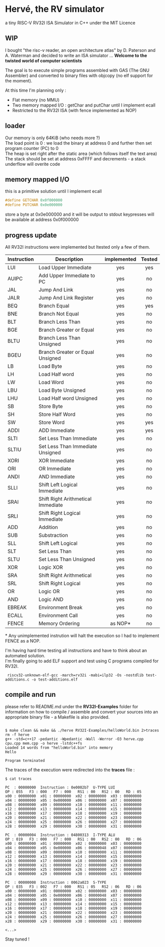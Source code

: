 

# Hervé, the RV simulator
a tiny RISC-V RV32I ISA Simulator in C++ under the MIT Licence

## WIP

I bought "the risc-v reader, an open architecture atlas" by D. Paterson and A. Waterman and decided to write an ISA simulator ... **Welcome to the twisted world of computer scientists**

The goal is to execute simple programs assembled with GAS (The GNU Assembler) and converted to binary files with objcopy (no elf support for the moment).

At this time I'm planning only :
- Flat memory (no MMU)
- Two memory mapped I/O : getChar and putChar until I implement ecall
- Restricted to the RV32I ISA (with fence implemented as NOP)

## loader

Our memory is only 64KiB  (who needs more ?)  
The load point is 0 : we load the binary at address 0 and further then set program counter (PC) to 0  
The heap is set right after the static area (which follows itself the text area)  
The stack should be set at address 0xFFFF and decrements - a stack underflow will overite code  

## memory mapped I/O

this is a primitive solution until I implement ecall

```C
#define GETCHAR 0x0f000000
#define PUTCHAR 0x0e000000
```
store a byte at 0x0e000000 and it will be output to stdout
keypresses will be available at address 0x0f000000

## progress update

All RV32I instructions were implemented but Itested only a few of them.


| Instruction | Description                         | implemented | Tested |
|-------------|-------------------------------------|:-----------:|:------:|
| LUI         | Load Upper Immediate                | yes         | yes    |
| AUIPC       | Add Upper Immediate to PC           | yes         | no     |
| JAL         | Jump And Link                       | yes         | no     |
| JALR        | Jump And Link Register              | yes         | no     |
| BEQ         | Branch Equal                        | yes         | yes    |
| BNE         | Branch Not Equal                    | yes         | no     |
| BLT         | Branch Less Than                    | yes         | no     |
| BGE         | Branch Greater or Equal             | yes         | no     |
| BLTU        | Branch Less Than Unsigned           | yes         | no     |
| BGEU        | Branch Greater or Equal Unsigned    | yes         | no     |
| LB          | Load Byte                           | yes         | no     |
| LH          | Load Half word                      | yes         | no     |
| LW          | Load Word                           | yes         | no     |
| LBU         | Load Byte Unsigned                  | yes         | no     |
| LHU         | Load Half word Unsigned             | yes         | no     |
| SB          | Store Byte                          | yes         | no     |
| SH          | Store Half Word                     | yes         | no     |
| SW          | Store Word                          | yes         | yes    |
| ADDI        | ADD Immediate                       | yes         | yes    |
| SLTI        | Set Less Than Immediate             | yes         | no     |
| SLTIU       | Set Less Than Immediate Unsigned    | yes         | no     |
| XORI        | XOR Immediate                       | yes         | no     |
| ORI         | OR Immediate                        | yes         | no     |
| ANDI        | AND Immediate                       | yes         | no     |
| SLLI        | Shift Left Logical Immediate        | yes         | no     |
| SRAI        | Shift Right Arithmetical Immediate  | yes         | no     |
| SRLI        | Shift Right Logical Immediate       | yes         | no     |
| ADD         | Addition                            | yes         | no     |
| SUB         | Substraction                        | yes         | no     |
| SLL         | Shift Left Logical                  | yes         | no     |
| SLT         | Set Less Than                       | yes         | no     |
| SLTU        | Set Less Than Unsigned              | yes         | no     |
| XOR         | Logic XOR                           | yes         | no     |
| SRA         | Shift Right Arithmetical            | yes         | no     |
| SRL         | Shift Right Logical                 | yes         | no     |
| OR          | Logic OR                            | yes         | no     |
| AND         | Logic AND                           | yes         | no     |
| EBREAK      | Environment Break                   | yes         | no     |
| ECALL       | Environment Call                    | yes         | no     |
| FENCE       | Memory Ordering                     | as NOP*     | no     |

\* Any unimplemented instrution will halt the execution so I had to implement FENCE as a NOP.  

I'm having hard time testing all instructions and have to think about an automated solution.  
I'm finally going to add ELF support and test using C programs compiled for RV32I.

```shell
 riscv32-unknown-elf-gcc -march=rv32i -mabi=ilp32 -Os -nostdlib test-additions.c -o test-additions.elf
```


## compile and run

please refer to README.md under the **RV32I-Examples** folder for information on how to compile / assemble and convert your sources into an appropriate binary file - a Makefile is also provided.



```shell

$ make clean && make && ./herve RV32I-Examples/helloWorld.bin 2>traces
rm -f herve
g++ -std=c++17 -pedantic -Wpedantic -Wall -Werror -O3 herve.cpp cpu.cpp mem.cpp -o herve -lstdc++fs
Loaded 14 words from "helloWorld.bin" into memory
Hello

Program terminated
```

The traces of the execution were redirected into the **traces** file :

```
$ cat traces

PC  : 00000000	Instruction : 0e0002b7	U-TYPE LUI
OP : 055   F3 : 000   F7 : 000   RS1 : 00   RS2 : 00   RD : 05
x00 : 00000000	x01 : 00000000	x02 : 00000000	x03 : 00000000
x04 : 00000000	x05 : 0e000000	x06 : 00000000	x07 : 00000000
x08 : 00000000	x09 : 00000000	x10 : 00000000	x11 : 00000000
x12 : 00000000	x13 : 00000000	x14 : 00000000	x15 : 00000000
x16 : 00000000	x17 : 00000000	x18 : 00000000	x19 : 00000000
x20 : 00000000	x21 : 00000000	x22 : 00000000	x23 : 00000000
x24 : 00000000	x25 : 00000000	x26 : 00000000	x27 : 00000000
x28 : 00000000	x29 : 00000000	x30 : 00000000	x31 : 00000000

PC  : 00000004	Instruction : 04800313	I-TYPE ALU
OP : 019   F3 : 000   F7 : 000   RS1 : 00   RS2 : 00   RD : 06
x00 : 00000000	x01 : 00000000	x02 : 00000000	x03 : 00000000
x04 : 00000000	x05 : 0e000000	x06 : 00000048	x07 : 00000000
x08 : 00000000	x09 : 00000000	x10 : 00000000	x11 : 00000000
x12 : 00000000	x13 : 00000000	x14 : 00000000	x15 : 00000000
x16 : 00000000	x17 : 00000000	x18 : 00000000	x19 : 00000000
x20 : 00000000	x21 : 00000000	x22 : 00000000	x23 : 00000000
x24 : 00000000	x25 : 00000000	x26 : 00000000	x27 : 00000000
x28 : 00000000	x29 : 00000000	x30 : 00000000	x31 : 00000000

PC  : 00000008	Instruction : 0062a023	S-TYPE
OP : 035   F3 : 002   F7 : 000   RS1 : 05   RS2 : 06   RD : 06
x00 : 00000000	x01 : 00000000	x02 : 00000000	x03 : 00000000
x04 : 00000000	x05 : 0e000000	x06 : 00000048	x07 : 00000000
x08 : 00000000	x09 : 00000000	x10 : 00000000	x11 : 00000000
x12 : 00000000	x13 : 00000000	x14 : 00000000	x15 : 00000000
x16 : 00000000	x17 : 00000000	x18 : 00000000	x19 : 00000000
x20 : 00000000	x21 : 00000000	x22 : 00000000	x23 : 00000000
x24 : 00000000	x25 : 00000000	x26 : 00000000	x27 : 00000000
x28 : 00000000	x29 : 00000000	x30 : 00000000	x31 : 00000000

<...>
```


Stay tuned !
